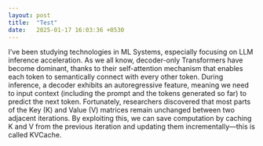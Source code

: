 ```yaml
---
layout: post
title:  "Test"
date:   2025-01-17 16:03:36 +0530
---
```


I’ve been studying technologies in ML Systems, especially focusing on LLM inference acceleration. As we all know, decoder-only Transformers have become dominant, thanks to their self-attention mechanism that enables each token to semantically connect with every other token. During inference, a decoder exhibits an autoregressive feature, meaning we need to input context (including the prompt and the tokens generated so far) to predict the next token. Fortunately, researchers discovered that most parts of the Key (K) and Value (V) matrices remain unchanged between two adjacent iterations. By exploiting this, we can save computation by caching K and V from the previous iteration and updating them incrementally—this is called KVCache.
